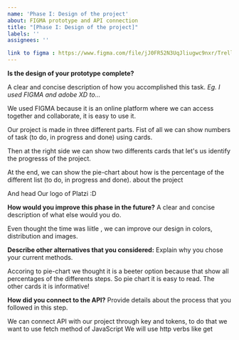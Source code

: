 ```yaml
---
name: 'Phase I: Design of the project'
about: FIGMA prototype and API connection
title: "[Phase I: Design of the project]"
labels: ''
assignees: ''

link to figma : https://www.figma.com/file/jJ0FR52N3UqJliugwc9nxr/Trello-Stadistics?node-id=0%3A1
--- 
```


**Is the design of your prototype complete?**

A clear and concise description of how you accomplished this task. 
_Eg. I used FIGMA and adobe XD to..._

We used FIGMA because it is an online platform where we can access together and collaborate, it is easy to use it.

Our project is made in three different parts.
Fist of all we can show numbers of task (to do, in progress and done) using cards.

Then at the right side we can show two differents cards that let's us identify the progresss of the project.

At the end, we can show the pie-chart about how is the percentage of the different list (to do, in progress and done). about the project

And head Our logo of Platzi :D

**How would you improve this phase in the future?**
A clear and concise description of what else would you do.

Even thought the time was liitle , we can improve our design in colors, distribution and images.

**Describe other alternatives that you considered:**
Explain why you chose your current methods.

Accoring to pie-chart we thought it is a beeter option because that show all percentages of the differents steps. So pie chart it is easy to read. The other cards it is informative!

**How did you connect to the API?**
Provide details about the process that you followed in this step.

We can connect API with our project through key and tokens, to do that we want to use fetch method of JavaScript 
We will use http verbs like get 
